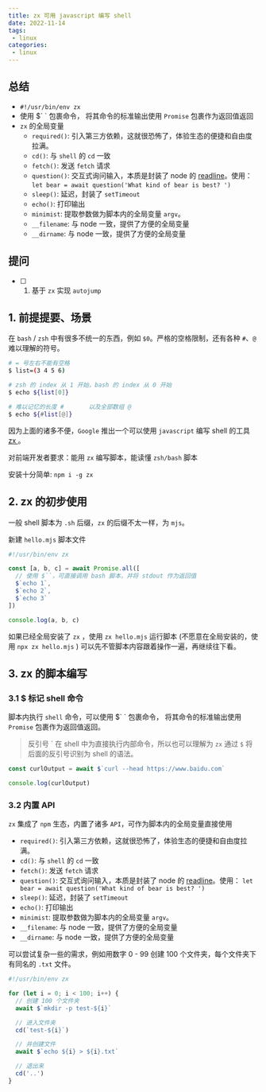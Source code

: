 ```yaml
---
title: zx 可用 javascript 编写 shell
date: 2022-11-14
tags:
 - linux
categories: 
 - linux
---
```



## 总结
- `#!/usr/bin/env zx`
- 使用 $&#96; &#96; 包裹命令， 将其命令的标准输出使用 `Promise` 包裹作为返回值返回  
- `zx` 的全局变量
  - `required()`: 引入第三方依赖，这就很恐怖了，体验生态的便捷和自由度拉满。
  - `cd()`: 与 `shell` 的 `cd` 一致
  - `fetch()`: 发送 `fetch` 请求
  - `question()`: 交互式询问输入，本质是封装了 node 的 [readline](https://nodejs.org/api/readline.html)。使用： `let bear = await question('What kind of bear is best? ')`
  - `sleep()`: 延迟，封装了 `setTimeout`
  - `echo()`: 打印输出
  - `minimist`: 提取参数做为脚本内的全局变量 `argv`。
  - `__filename`: 与 node 一致，提供了方便的全局变量
  - `__dirname`: 与 node 一致，提供了方便的全局变量





## 提问
- [ ] 1. 基于 `zx` 实现 `autojump`






## 1. 前提提要、场景
在 `bash` / `zsh` 中有很多不统一的东西，例如 `$0`。严格的空格限制，还有各种 `#`、`@` 难以理解的符号。
```sh
# = 号左右不能有空格
$ list=(3 4 5 6)

# zsh 的 index 从 1 开始，bash 的 index 从 0 开始
$ echo ${list[0]}

# 难以记忆的长度 #       以及全部数组 @
$ echo ${#list[@]}
```

因为上面的诸多不便，`Google` 推出一个可以使用 `javascript` 编写 shell 的工具 [ zx ](https://github.com/google/zx)。

对前端开发者要求：能用 `zx` 编写脚本，能读懂 `zsh/bash` 脚本

安装十分简单: `npm i -g zx`



## 2. zx 的初步使用
一般 shell 脚本为 `.sh` 后缀，`zx` 的后缀不太一样，为 `mjs`。

新建 `hello.mjs` 脚本文件
```js
#!/usr/bin/env zx

const [a, b, c] = await Promise.all([
  // 使用 $``，可直接调用 bash 脚本，并将 stdout 作为返回值
  $`echo 1`,
  $`echo 2`,
  $`echo 3`
])

console.log(a, b, c)
```
如果已经全局安装了 `zx` ，使用 `zx hello.mjs` 运行脚本 (不愿意在全局安装的，使用 `npx zx hello.mjs` )
可以先不管脚本内容跟着操作一遍，再继续往下看。



## 3. zx 的脚本编写

### 3.1 $ 标记 shell 命令
脚本内执行 `shell` 命令，可以使用 $&#96; &#96; 包裹命令， 将其命令的标准输出使用 `Promise` 包裹作为返回值返回。
> 反引号 &#96; 在 shell 中为直接执行内部命令，所以也可以理解为 `zx` 通过 `$` 将后面的反引号识别为 shell 的语法。
```js
const curlOutput = await $`curl --head https://www.baidu.com`

console.log(curlOutput)
```

### 3.2 内置 API
`zx` 集成了 `npm` 生态，内置了诸多 `API`，可作为脚本内的全局变量直接使用

- `required()`: 引入第三方依赖，这就很恐怖了，体验生态的便捷和自由度拉满。
- `cd()`: 与 `shell` 的 `cd` 一致
- `fetch()`: 发送 `fetch` 请求
- `question()`: 交互式询问输入，本质是封装了 node 的 [readline](https://nodejs.org/api/readline.html)。使用： `let bear = await question('What kind of bear is best? ')`
- `sleep()`: 延迟，封装了 `setTimeout`
- `echo()`: 打印输出
- `minimist`: 提取参数做为脚本内的全局变量 `argv`。
- `__filename`: 与 node 一致，提供了方便的全局变量
- `__dirname`: 与 node 一致，提供了方便的全局变量


可以尝试复杂一些的需求，例如用数字 0 - 99 创建 100 个文件夹，每个文件夹下有同名的 `.txt` 文件。
```js
#!/usr/bin/env zx

for (let i = 0; i < 100; i++) {
  // 创建 100 个文件夹
  await $`mkdir -p test-${i}`

  // 进入文件夹
  cd(`test-${i}`)

  // 并创建文件
  await $`echo ${i} > ${i}.txt`

  // 退出来
  cd('..')
}
```




